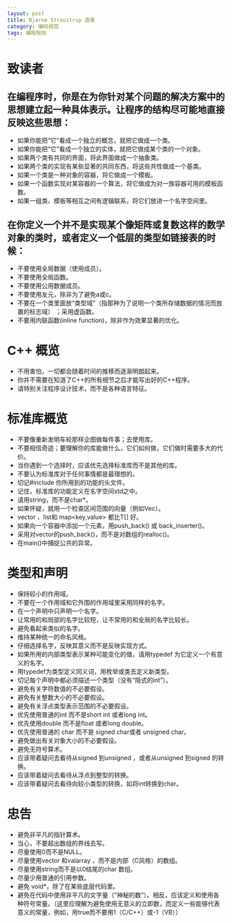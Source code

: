 ```yaml
---
layout: post
title: Bjarne Stroustrup 语录
category: 编码规范
tags: 编程规则
---
```


# 致读者
## 在编程序时，你是在为你针对某个问题的解决方案中的思想建立起一种具体表示。让程序的结构尽可能地直接反映这些思想：
- 如果你能把“它”看成一个独立的概念，就把它做成一个类。
- 如果你能把“它”看成一个独立的实体，就把它做成某个类的一个对象。
- 如果两个类有共同的界面，将此界面做成一个抽象类。
- 如果两个类的实现有某些显著的共同东西，将这些共性做成一个基类。
- 如果一个类是一种对象的容器，将它做成一个模板。
- 如果一个函数实现对某容器的一个算法，将它做成为对一族容器可用的模板函数。
- 如果一组类、模板等相互之间有逻辑联系，将它们放进一个名字空间里。

## 在你定义一个并不是实现某个像矩阵或复数这样的数学对象的类时，或者定义一个低层的类型如链接表的时候：
- 不要使用全局数据（使用成员）。
- 不要使用全局函数。
- 不要使用公用数据成员。
- 不要使用友元，除非为了避免a或c。
- 不要在一个类里面放“类型域”（指那种为了说明一个类所存储数据的情况而放置的标志域） ；采用虚函数。
- 不要用内联函数(inline function)，除非作为效果显著的优化。

# C++ 概览
- 不用害怕，一切都会随着时间的推移而逐渐明朗起来。
- 你并不需要在知道了C++的所有细节之后才能写出好的C++程序。
- 请特别关注程序设计技术，而不是各种语言特征。

# 标准库概览
- 不要像重新发明车轮那样企图做每件事；去使用库。
- 不要相信奇迹；要理解你的库能做什么，它们如何做，它们做时需要多大的代价。
- 当你遇到一个选择时，应该优先选择标准库而不是其他的库。
- 不要认为标准库对于任何事情都是最理想的。
- 切记#include 你所用到的功能的头文件。
- 记住，标准库的功能定义在名字空间std之中。
- 请用string，而不是char*。
- 如果怀疑，就用一个检查区间范围的向量（例如Vec）。
- vector<T> 、list<T>和 map<key,value> 都比T[] 好。
- 如果向一个容器中添加一个元素，用push_back() 或 back_inserter()。
- 采用对vector的push_back()，而不是对数组的realloc()。
- 在main()中捕捉公共的异常。

# 类型和声明
- 保持较小的作用域。
- 不要在一个作用域和它外围的作用域里采用同样的名字。
- 在一个声明中只声明一个名字。
- 让常用的和局部的名字比较短，让不常用的和全局的名字比较长。
- 避免看起来类似的名字。
- 维持某种统一的命名风格。
- 仔细选择名字，反映其意义而不是反映实现方式。
- 如果所用的内部类型表示某种可能变化的值，请用typedef 为它定义一个有意义的名字。
-  用typedef为类型定义同义词，用枚举或类去定义新类型。
- 切记每个声明中都必须描述一个类型（没有“隐式的int”）。
- 避免有关字符数值的不必要假设。
- 避免有关整数大小的不必要假设。
- 避免有关浮点类型表示范围的不必要假设。
- 优先使用普通的int 而不是short int 或者long int。
- 优先使用double 而不是float 或者long double。
- 优先使用普通的 char 而不是 signed char或者 unsigned char。
- 避免做出有关对象大小的不必要假设。
- 避免无符号算术。
- 应该带着疑问去看待从signed 到unsigned ，或者从unsigned 到signed 的转换。
- 应该带着疑问去看待从浮点到整型的转换。
- 应该带着疑问去看待向较小类型的转换，如将int转换到char。

# 忠告
- 避免非平凡的指针算术。
- 当心，不要超出数组的界线去写。
- 尽量使用0而不是NULL。
- 尽量使用vector 和valarray ，而不是内部（C风格）的数组。
- 尽量使用string而不是以0结尾的char 数组。
- 尽量少用普通的引用参数。
- 避免 void*，除了在某些底层代码里。
- 避免在代码中使用非平凡的文字量（“神秘的数”）。相反，应该定义和使用各种符号常量。（这里应理解为避免使用无意义的立即数，而定义一些能够代表意义的常量，例如，用true而不要用1（C/C++）或-1（VB））